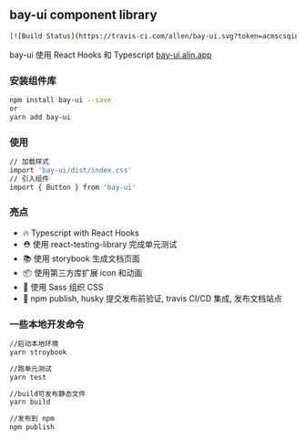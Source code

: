 ## bay-ui component library

```bash
[![Build Status](https://travis-ci.com/allen/bay-ui.svg?token=acmscsqinbuynolkvpiyt&branch=master)](https://travis-ci.com/allen/bay-ui)
```

bay-ui 使用 React Hooks 和 Typescript
[bay-ui.alin.app](https://bay-ui.alin.app)

### 安装组件库

```bash
npm install bay-ui --save
or
yarn add bay-ui
```

### 使用

```bash
// 加载样式
import 'bay-ui/dist/index.css'
// 引入组件
import { Button } from 'bay-ui'
```

### 亮点

- 🔥 Typescript with React Hooks
- ⛑️ 使用 react-testing-library 完成单元测试
- 📚 使用 storybook 生成文档页面
- 📦 使用第三方库扩展 icon 和动画
- 🌹 使用 Sass 组织 CSS
- 🎉 npm publish, husky 提交发布前验证, travis CI/CD 集成, 发布文档站点

### 一些本地开发命令

```bash
//启动本地环境
yarn stroybook

//跑单元测试
yarn test

//build可发布静态文件
yarn build

//发布到 npm
npm publish
```
